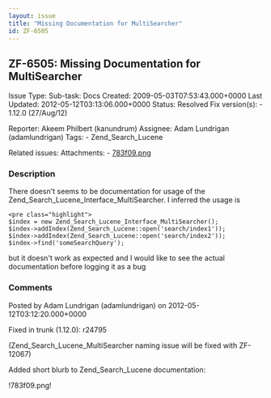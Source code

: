 ```yaml
---
layout: issue
title: "Missing Documentation for MultiSearcher"
id: ZF-6505
---
```


ZF-6505: Missing Documentation for MultiSearcher
------------------------------------------------

 Issue Type: Sub-task: Docs Created: 2009-05-03T07:53:43.000+0000 Last Updated: 2012-05-12T03:13:06.000+0000 Status: Resolved Fix version(s): - 1.12.0 (27/Aug/12)
 
 Reporter:  Akeem Philbert (kanundrum)  Assignee:  Adam Lundrigan (adamlundrigan)  Tags: - Zend\_Search\_Lucene
 
 Related issues: 
 Attachments: - [783f09.png](/issues/secure/attachment/15095/783f09.png)
 
### Description

There doesn't seems to be documentation for usage of the Zend\_Search\_Lucene\_Interface\_MultiSearcher. I inferred the usage is

 
    <pre class="highlight">
    $index = new Zend_Search_Lucene_Interface_MultiSearcher();
    $index->addIndex(Zend_Search_Lucene::open('search/index1'));
    $index->addIndex(Zend_Search_Lucene::open('search/index2'));
    $index->find('someSearchQuery');


but it doesn't work as expected and I would like to see the actual documentation before logging it as a bug

 

 

### Comments

Posted by Adam Lundrigan (adamlundrigan) on 2012-05-12T03:12:20.000+0000

Fixed in trunk (1.12.0): r24795

(Zend\_Search\_Lucene\_MultiSearcher naming issue will be fixed with ZF-12067)

Added short blurb to Zend\_Search\_Lucene documentation:

!783f09.png!

 

 